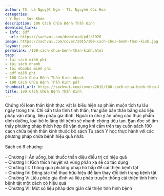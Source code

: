 ```yaml
---
author: TS. Lê Nguyệt Nga - TS. Nguyễn Cúc Hoa
categories:
- Y Học - Sức Khỏe
description: 100 Cách Chữa Bệnh Thần Kinh
download_links:
- info: pdf
  url: https://sachvui.com/download/pdf/1920
image: https://sachvui.com/cover/2015/100-cach-chua-benh-than-kinh.jpg
layout: post
permalink: /100-cach-chua-benh-than-kinh.html
tags:
- tải sách miễn phí
- tải sách nhanh
- tải ebooks miễn phí
- pdf miễn phí
- 100 Cách Chữa Bệnh Thần Kinh ebook
- 100 Cách Chữa Bệnh Thần Kinh pdf
thumbnail_url: https://sachvui.com/cover/2015/100-cach-chua-benh-than-kinh.jpg
title: 100 Cách Chữa Bệnh Thần Kinh
---
```


 <div class="item-desc text-justify"> <p>Chứng rối loạn thần kinh thực vật là biểu hiện sự phiền muộn tích tụ lâu ngày trong tim. Chỉ cần trấn tĩnh tinh thần, thư giãn bản thân bǎng các liệu pháp vận động, liệu pháp gia đình. Ngoài ra chú ý ǎn uống các thực phẩm dinh dưỡng, loại bỏ lo lắng thì bệnh sẽ nhanh chóng tiêu tan. Bạn đọc sẽ tìm thấy phương pháp thích hợp để vận dụng khi cầm trên tay cuốn sách 100 cách chữa bệnh thần kinh thuộc bộ sách Tủ sách Y học thực hành với các phương pháp chữa bệnh hiệu quả nhất.<br><br>Sách có 6 chương:<br><br>- Chương I: Ăn uống, bài thuốc thần diệu điều trị có hiệu quả<br>- Chương II: Kích thích huyệt và vùng phản xạ sẽ có tác dụng<br>- Chương III: Thông qua phương pháp hô hấp để cải thiện bệnh tật<br>- Chương IV: Động tác thể thao hữu hiệu để làm thay đổi tình trạng bệnh tật<br>- Chương V: Liệu pháp gia đình và liệu pháp truyền thống cải thiện tình hình bệnh tật một cách có hiệu quả<br>- Chương VI: Một số liệu pháp đơn giản cải thiện tình hình bệnh<br> </p> </div>